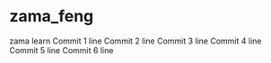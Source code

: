 # zama_feng
zama learn
Commit 1 line
Commit 2 line
Commit 3 line
Commit 4 line
Commit 5 line
Commit 6 line

